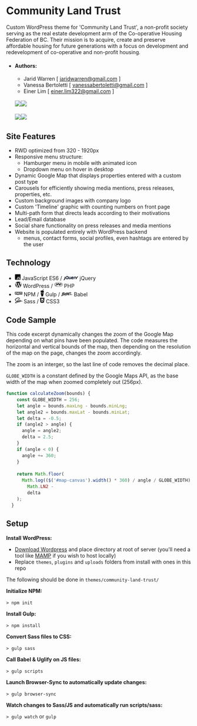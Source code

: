 # Community Land Trust

Custom WordPress theme for 'Community Land Trust', a non-profit society serving as the real estate development arm of the Co-operative Housing Federation of BC. Their mission is to acquire, create and preserve affordable housing for future generations with a focus on development and redevelopment of co-operative and non-profit housing.

* #### Authors:
  * Jarid Warren [ <jaridwarren@gmail.com> ]
  * Vanessa Bertoletti [ <vanessabertoletti@gmail.com> ]
  * Einer Lim [ <einer.lim322@gmail.com> ]
  <br />
  <img src="./themes/community-land-trust/assets/images/readme-images/home-demo.gif" width="525"><img src="./themes/community-land-trust/assets/images/readme-images/mobile-home-demo.gif" width="225">
  <br />
  <br />
  <img src="./themes/community-land-trust/assets/images/readme-images/map-demo.gif" width="525"><img src="./themes/community-land-trust/assets/images/readme-images/mobile-map-demo.gif" width="225">

## Site Features

* RWD optimized from 320 - 1920px
* Responsive menu structure:
  * Hamburger menu in mobile with animated icon
  * Dropdown menu on hover in desktop
* Dynamic Google Map that displays properties entered with a custom post type
* Carousels for efficiently showing media mentions, press releases, properties, etc.
* Custom background images with company logo
* Custom 'Timeline' graphic with counting numbers on front page
* Multi-path form that directs leads according to their motivations
* Lead/Email database
* Social share functionality on press releases and media mentions
* Website is populated entirely with WordPress backend
  * menus, contact forms, social profiles, even hashtags are entered by the user


## Technology

- <img src="./themes/community-land-trust/assets/images/readme-images/js.svg" width="15"> JavaScript ES6 / <img src="./themes/community-land-trust/assets/images/readme-images/jquery.svg" width="40"> jQuery
- <img src="./themes/community-land-trust/assets/images/readme-images/wordpress.svg" width="18"> WordPress / <img src="./themes/community-land-trust/assets/images/readme-images/php.svg" width="23"> PHP
- <img src="./themes/community-land-trust/assets/images/readme-images/npm.svg" width="20"> NPM / <img src="./themes/community-land-trust/assets/images/readme-images/gulp.svg" width="10"> Gulp / <img src="./themes/community-land-trust/assets/images/readme-images/babel.svg" width="30"> Babel
- <img src="./themes/community-land-trust/assets/images/readme-images/sass.svg" width="20"> Sass / <img src="./themes/community-land-trust/assets/images/readme-images/css3.svg" width="12"> CSS3

## Code Sample

This code excerpt dynamically changes the zoom of the Google Map depending on what pins have been populated. The code measures the horizontal and vertical bounds of the map, then depending on the resolution of the map on the page, changes the zoom accordingly.

The zoom is an interger, so the last line of code removes the decimal place.

`GLOBE_WIDTH` is a constant defined by the Google Maps API, as the base width of the map when zoomed completely out (256px).

```javascript
function calculateZoom(bounds) {
    const GLOBE_WIDTH = 256;
    let angle = bounds.maxLng - bounds.minLng;
    let angle2 = bounds.maxLat - bounds.minLat;
    let delta = -0.5;
    if (angle2 > angle) {
      angle = angle2;
      delta = 2.5;
    }
    if (angle < 0) {
      angle += 360;
    }

    return Math.floor(
      Math.log(($('#map-canvas').width() * 360) / angle / GLOBE_WIDTH) /
        Math.LN2 -
        delta
    );
  }

```

## Setup

**Install WordPress:**

- [Download Wordpress](https://wordpress.org/latest.zip) and place directory at root of server (you'll need a tool like [MAMP](https://www.mamp.info/en/) if you wish to host locally)
- Replace `themes`, `plugins` and `uploads` folders from install with ones in this repo

The following should be done in `themes/community-land-trust/`

**Initialize NPM:**

`> npm init`

**Install Gulp:**

`> npm install`

**Convert Sass files to CSS:**

`> gulp sass`

**Call Babel & Uglify on JS files:**

`> gulp scripts`

**Launch Browser-Sync to automatically update changes:**

`> gulp browser-sync`

**Watch changes to Sass/JS and automatically run scripts/sass:**

`> gulp watch` or `gulp`
